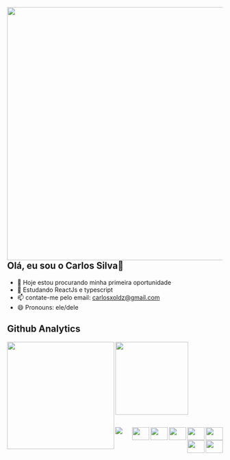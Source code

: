 <div>
<img align="right" height="590em" src="https://raw.githubusercontent.com/gist/carlinxoldz/fb9013c3ac1952d8720c84f60eae0d34/raw/9d6d296694ec93a5331eac1fe28269feff0f5e7a/githubcard.svg" />

## Olá, eu sou o Carlos Silva👋


- 🔭 Hoje estou procurando minha primeira oportunidade
- 🌱 Estudando ReactJs e typescript
- 📫 contate-me pelo email: carlosxoldz@gmail.com
- 😄 Pronouns: ele/dele

## Github Analytics


<div> 
  <a href="https://github.com/carlinxoldz">
  <img height="170em" src="https://github-readme-stats.vercel.app/api?username=carlinxoldz&show_icons=true&theme=dark&includell_commits=true&count_private=true" />
  <img height="250em" width="250em" src="https://github-readme-stats.vercel.app/api/top-langs/?username=carlinxoldz&layout=compact=langs_count=16&theme=dark" align="left" />  
<div/>

##    

<div >
  <img src="https://cdn.jsdelivr.net/gh/devicons/devicon/icons/css3/css3-original.svg" height="30" width="40" align="right" />
  <img src="https://cdn.jsdelivr.net/gh/devicons/devicon/icons/html5/html5-original.svg" height="30" width="40" align="right" />
  <img src="https://cdn.jsdelivr.net/gh/devicons/devicon/icons/javascript/javascript-original.svg" height="30" width="40" align="right"/>
  <img src="https://cdn.jsdelivr.net/gh/devicons/devicon/icons/typescript/typescript-plain.svg" height="30" width="40" align="right"/>
  <img src="https://cdn.jsdelivr.net/gh/devicons/devicon/icons/nodejs/nodejs-original.svg" height="30" width="40" align="right"/>
  <img src="https://cdn.jsdelivr.net/gh/devicons/devicon/icons/react/react-original.svg" height="30" width="40" align="right" />
  <img src="https://cdn.jsdelivr.net/gh/devicons/devicon/icons/sass/sass-original.svg" height="30" width="40" align="right"/>
<div/> 
  
 ##
  
<div>
  <a href="https://www.linkedin.com/in/carlos-guilherme-de-sousa-silva-12b67b190/" target="_blank">  
    <img src="https://img.shields.io/badge/LinkedIn-0077B5?style=for-the-badge&logo=linkedin&logoColor=white" target="_blank" />
  <a/> 
<div/>
  
